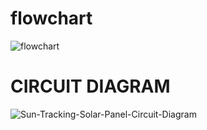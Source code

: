# flowchart
![flowchart](https://github.com/Naresh17025/M2_atmg328_Sun-Tracking-Solar-Panel/blob/main/2_Architecture/flowchat.drawio.png)
# CIRCUIT DIAGRAM
![Sun-Tracking-Solar-Panel-Circuit-Diagram](https://user-images.githubusercontent.com/101312396/164251932-10d0d3db-7076-4061-baca-4cacf1615210.png)
